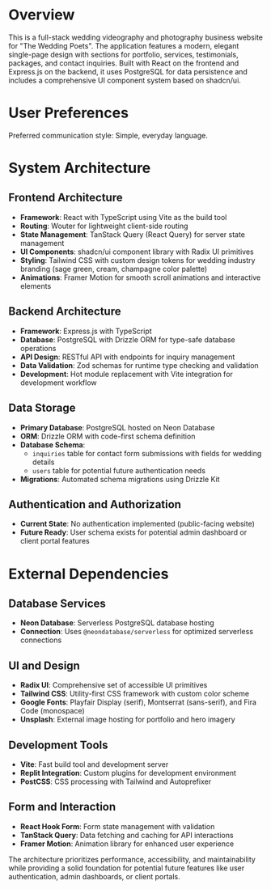 # Overview

This is a full-stack wedding videography and photography business website for "The Wedding Poets". The application features a modern, elegant single-page design with sections for portfolio, services, testimonials, packages, and contact inquiries. Built with React on the frontend and Express.js on the backend, it uses PostgreSQL for data persistence and includes a comprehensive UI component system based on shadcn/ui.

# User Preferences

Preferred communication style: Simple, everyday language.

# System Architecture

## Frontend Architecture
- **Framework**: React with TypeScript using Vite as the build tool
- **Routing**: Wouter for lightweight client-side routing
- **State Management**: TanStack Query (React Query) for server state management
- **UI Components**: shadcn/ui component library with Radix UI primitives
- **Styling**: Tailwind CSS with custom design tokens for wedding industry branding (sage green, cream, champagne color palette)
- **Animations**: Framer Motion for smooth scroll animations and interactive elements

## Backend Architecture
- **Framework**: Express.js with TypeScript
- **Database**: PostgreSQL with Drizzle ORM for type-safe database operations
- **API Design**: RESTful API with endpoints for inquiry management
- **Data Validation**: Zod schemas for runtime type checking and validation
- **Development**: Hot module replacement with Vite integration for development workflow

## Data Storage
- **Primary Database**: PostgreSQL hosted on Neon Database
- **ORM**: Drizzle ORM with code-first schema definition
- **Database Schema**: 
  - `inquiries` table for contact form submissions with fields for wedding details
  - `users` table for potential future authentication needs
- **Migrations**: Automated schema migrations using Drizzle Kit

## Authentication and Authorization
- **Current State**: No authentication implemented (public-facing website)
- **Future Ready**: User schema exists for potential admin dashboard or client portal features

# External Dependencies

## Database Services
- **Neon Database**: Serverless PostgreSQL database hosting
- **Connection**: Uses `@neondatabase/serverless` for optimized serverless connections

## UI and Design
- **Radix UI**: Comprehensive set of accessible UI primitives
- **Tailwind CSS**: Utility-first CSS framework with custom color scheme
- **Google Fonts**: Playfair Display (serif), Montserrat (sans-serif), and Fira Code (monospace)
- **Unsplash**: External image hosting for portfolio and hero imagery

## Development Tools
- **Vite**: Fast build tool and development server
- **Replit Integration**: Custom plugins for development environment
- **PostCSS**: CSS processing with Tailwind and Autoprefixer

## Form and Interaction
- **React Hook Form**: Form state management with validation
- **TanStack Query**: Data fetching and caching for API interactions
- **Framer Motion**: Animation library for enhanced user experience

The architecture prioritizes performance, accessibility, and maintainability while providing a solid foundation for potential future features like user authentication, admin dashboards, or client portals.